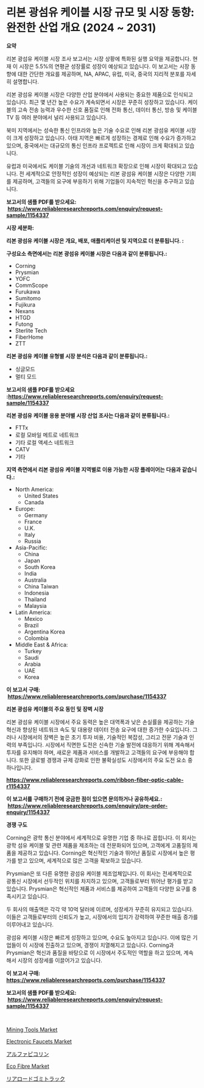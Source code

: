 <p><h1>리본 광섬유 케이블 시장 규모 및 시장 동향: 완전한 산업 개요 (2024 ~ 2031)</h1></p><p><strong>요약</strong></p>
<p><p>리본 광섬유 케이블 시장 조사 보고서는 시장 상황에 특화된 실행 요약을 제공합니다. 현재 이 시장은 5.5%의 연평균 성장률로 성장이 예상되고 있습니다. 이 보고서는 시장 동향에 대한 간단한 개요를 제공하며, NA, APAC, 유럽, 미국, 중국의 지리적 분포를 자세히 설명합니다.</p><p>리본 광섬유 케이블 시장은 다양한 산업 분야에서 사용되는 중요한 제품으로 인식되고 있습니다. 최근 몇 년간 높은 수요가 계속되면서 시장은 꾸준히 성장하고 있습니다. 케이블의 고속 전송 능력과 우수한 신호 품질로 인해 전화 통신, 데이터 통신, 방송 및 케이블 TV 등 여러 분야에서 널리 사용되고 있습니다.</p><p>북미 지역에서는 성숙한 통신 인프라와 높은 기술 수요로 인해 리본 광섬유 케이블 시장이 크게 성장하고 있습니다. 아태 지역은 빠르게 성장하는 경제로 인해 수요가 증가하고 있으며, 중국에서는 대규모의 통신 인프라 프로젝트로 인해 시장이 크게 확대되고 있습니다.</p><p>유럽과 미국에서도 케이블 기술의 개선과 네트워크 확장으로 인해 시장이 확대되고 있습니다. 전 세계적으로 안정적인 성장이 예상되는 리본 광섬유 케이블 시장은 다양한 기회를 제공하며, 고객들의 요구에 부응하기 위해 기업들이 지속적인 혁신을 추구하고 있습니다.</p></p>
<p><strong>보고서의 샘플 PDF를 받으세요: &nbsp;<a href="https://www.reliableresearchreports.com/enquiry/request-sample/1154337">https://www.reliableresearchreports.com/enquiry/request-sample/1154337</a></strong></p>
<p><strong>시장 세분화:</strong></p>
<p><strong> 리본 광섬유 케이블 시장은 개요, 배포, 애플리케이션 및 지역으로 더 분류됩니다. :</strong></p>
<p><strong>구성요소 측면에서는 리본 광섬유 케이블 시장은 다음과 같이 분류됩니다.:</strong></p>
<p><ul><li>Corning</li><li>Prysmian</li><li>YOFC</li><li>CommScope</li><li>Furukawa</li><li>Sumitomo</li><li>Fujikura</li><li>Nexans</li><li>HTGD</li><li>Futong</li><li>Sterlite Tech</li><li>FiberHome</li><li>ZTT</li></ul></p>
<p><strong> 리본 광섬유 케이블 유형별 시장 분석은 다음과 같이 분류됩니다.:</strong></p>
<p><ul><li>싱글모드</li><li>멀티 모드</li></ul></p>
<p><strong>보고서의 샘플 PDF를 받으세요 :<a href="https://www.reliableresearchreports.com/enquiry/request-sample/1154337">https://www.reliableresearchreports.com/enquiry/request-sample/1154337</a></strong></p>
<p><strong> 리본 광섬유 케이블 응용 분야별 시장 산업 조사는 다음과 같이 분류됩니다.:</strong></p>
<p><ul><li>FTTx</li><li>로컬 모바일 메트로 네트워크</li><li>기타 로컬 액세스 네트워크</li><li>CATV</li><li>기타</li></ul></p>
<p><strong>지역 측면에서 리본 광섬유 케이블 지역별로 이용 가능한 시장 플레이어는 다음과 같습니다.:</strong></p>
<p><ul>
    <li>
        North America:
        <ul>
            <li>United States</li>
            <li>Canada</li>
        </ul>
    </li>
    <li>
        Europe:
        <ul>
            <li>Germany</li>
            <li>France</li>
            <li>U.K.</li>
            <li>Italy</li>
            <li>Russia</li>
        </ul>
    </li>
    <li>
        Asia-Pacific:
        <ul>
            <li>China</li>
            <li>Japan</li>
            <li>South Korea</li>
            <li>India</li>
            <li>Australia</li>
            <li>China Taiwan</li>
            <li>Indonesia</li>
            <li>Thailand</li>
            <li>Malaysia</li>
        </ul>
    </li>
    <li>
        Latin America:
        <ul>
            <li>Mexico</li>
            <li>Brazil</li>
            <li>Argentina Korea</li>
            <li>Colombia</li>
        </ul>
    </li>
    <li>
        Middle East & Africa:
        <ul>
            <li>Turkey</li>
            <li>Saudi</li>
            <li>Arabia</li>
            <li>UAE</li>
            <li>Korea</li>
        </ul>
    </li>
    </ul></p>
<p><strong>이 보고서 구매: &nbsp;<a href="https://www.reliableresearchreports.com/purchase/1154337">https://www.reliableresearchreports.com/purchase/1154337</a></strong></p>
<p><strong>리본 광섬유 케이블의 주요 동인 및 장벽 시장</strong></p>
<p><p>리본 광섬유 케이블 시장에서 주요 동력은 높은 대역폭과 낮은 손실률을 제공하는 기술 혁신과 향상된 네트워크 속도 및 대용량 데이터 전송 요구에 대한 증가한 수요입니다. 그러나 시장에서의 장벽은 높은 초기 투자 비용, 기술적인 복잡성, 그리고 전문 기술과 인력의 부족입니다. 시장에서 직면한 도전은 신속한 기술 발전에 대응하기 위해 계속해서 투자를 유지해야 하며, 새로운 제품과 서비스를 개발하고 고객들의 요구에 부응해야 합니다. 또한 글로벌 경쟁과 규제 강화로 인한 불확실성도 시장에서의 주요 도전 요소 중 하나입니다.</p></p>
<p><strong><a href="https://www.reliableresearchreports.com/ribbon-fiber-optic-cable-r1154337">https://www.reliableresearchreports.com/ribbon-fiber-optic-cable-r1154337</a></strong></p>
<p><strong>이 보고서를 구매하기 전에 궁금한 점이 있으면 문의하거나 공유하세요.: &nbsp;<a href="https://www.reliableresearchreports.com/enquiry/pre-order-enquiry/1154337">https://www.reliableresearchreports.com/enquiry/pre-order-enquiry/1154337</a></strong></p>
<p><strong>경쟁 구도</strong></p>
<p><p>Corning은 광학 통신 분야에서 세계적으로 유명한 기업 중 하나로 꼽힙니다. 이 회사는 광학 섬유 케이블 및 관련 제품을 제조하는 데 전문화되어 있으며, 고객에게 고품질의 제품을 제공하고 있습니다. Corning은 혁신적인 기술과 뛰어난 품질로 시장에서 높은 평가를 받고 있으며, 세계적으로 많은 고객을 확보하고 있습니다.</p><p>Prysmian은 또 다른 유명한 광섬유 케이블 제조업체입니다. 이 회사는 전세계적으로 광통신 시장에서 선두적인 위치를 차지하고 있으며, 고객들로부터 뛰어난 평가를 받고 있습니다. Prysmian은 혁신적인 제품과 서비스를 제공하여 고객들의 다양한 요구를 충족시키고 있습니다.</p><p>두 회사의 매출액은 각각 약 10억 달러에 이르며, 성장세가 꾸준히 유지되고 있습니다. 이들은 고객들로부터의 신뢰도가 높고, 시장에서의 입지가 강력하여 꾸준한 매출 증가를 이루어내고 있습니다.</p><p>광섬유 케이블 시장은 빠르게 성장하고 있으며, 수요도 높아지고 있습니다. 이에 많은 기업들이 이 시장에 진출하고 있으며, 경쟁이 치열해지고 있습니다. Corning과 Prysmian은 혁신과 품질을 바탕으로 이 시장에서 주도적인 역할을 하고 있으며, 계속해서 시장의 성장세를 이끌어가고 있습니다.</p></p>
<p><strong>이 보고서 구매: &nbsp; <a href="https://www.reliableresearchreports.com/purchase/1154337">https://www.reliableresearchreports.com/purchase/1154337</a></strong></p>
<p><strong>보고서의 샘플 PDF를 받으세요: &nbsp;<a href="https://www.reliableresearchreports.com/enquiry/request-sample/1154337">https://www.reliableresearchreports.com/enquiry/request-sample/1154337</a></strong><strong></strong></p>
<p>&nbsp;</p>
<p><p><a href="https://github.com/joannagoyvaerts/Market-Research-Report-List-2/blob/main/mining-tools-market.md">Mining Tools Market</a></p><p><a href="https://github.com/abdelrhmankishk22/Market-Research-Report-List-3/blob/main/electronic-faucets-market.md">Electronic Faucets Market</a></p><p><a href="https://medium.com/@keithpiper1905/%E3%82%A2%E3%83%AB%E3%83%95%E3%82%A1%E3%83%94%E3%82%B3%E3%83%AA%E3%83%B3%E5%B8%82%E5%A0%B4%E5%88%86%E6%9E%90%E3%81%A8sze%E3%81%AE%E4%BA%88%E6%B8%AC%E3%81%AF-2024%E5%B9%B4%E3%81%8B%E3%82%892031%E5%B9%B4%E3%81%BE%E3%81%A7%E3%81%AE%E6%9C%9F%E9%96%93%E3%81%AB%E4%BA%88%E6%B8%AC%E3%81%95%E3%82%8C%E3%81%A6%E3%81%84%E3%81%BE%E3%81%99-c78f296b76c4">アルファピコリン</a></p><p><a href="https://issuu.com/reportprime-2/docs/eco-fibre-market-size-2030.pptx">Eco Fibre Market</a></p><p><a href="https://github.com/lrlmopnhwd79300/Market-Research-Report-List-1/blob/main/551356020952.md">リアロードゴミトラック</a></p></p>